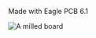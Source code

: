 Made with Eagle PCB 6.1


  <img alt="A milled board" src="https://github.com/txjammer/Grbl--w-pololu-A4988-and-arduino-nano/blob/master/1.png"/>
</a>